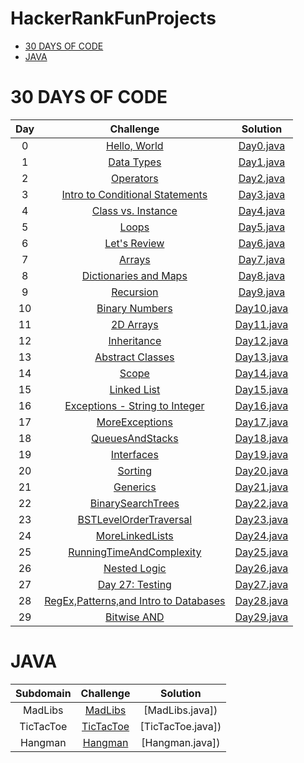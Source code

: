 # HackerRankFunProjects

* [30 DAYS OF CODE](#30-days-of-code)
* [JAVA](#java)

# 30 DAYS OF CODE

| Day |                                                Challenge                                              				        |                                                                                           Solution                                                                                                                              									    |				 	 
|:---:|:---------------------------------------------------------------------------------------------------------------------:|:-----------------------------------------------------------------------------------------------------------------------------------------------------------------------------------------------------------------------------------------------------------------------:|
|  0  | [Hello, World](https://www.hackerrank.com/challenges/30-hello-world)                                  				        | [Day0.java](https://github.com/githanjalli/HackerRankFunProjects/blob/master/30DaysOfCode/hackerrank/thirtydaysofcode/Day0.java)               									    |														     
|  1  | [Data Types](https://www.hackerrank.com/challenges/30-data-types)                                     				        | [Day1.java](https://github.com/githanjalli/HackerRankFunProjects/blob/master/30DaysOfCode/hackerrank/thirtydaysofcode/Day1.java)                								    | 														     
|  2  | [Operators](https://www.hackerrank.com/challenges/30-operators/problem)                                   		        | [Day2.java](https://github.com/githanjalli/HackerRankFunProjects/blob/master/30DaysOfCode/hackerrank/thirtydaysofcode/Day2.java)              									    | 														      
|  3  | [Intro to Conditional Statements](https://www.hackerrank.com/challenges/30-conditional-statements/problem)            | [Day3.java](https://github.com/githanjalli/HackerRankFunProjects/blob/master/30DaysOfCode/hackerrank/thirtydaysofcode/Day3.java)                                    | 														       
|  4  | [Class vs. Instance](https://www.hackerrank.com/challenges/30-class-vs-instance/problem)                              | [Day4.java](https://github.com/githanjalli/HackerRankFunProjects/blob/master/30DaysOfCode/hackerrank/thirtydaysofcode/Day4.java)               						          | 														       
|  5  | [Loops](https://www.hackerrank.com/challenges/30-loops/problem)                                       				        | [Day5.java](https://github.com/githanjalli/HackerRankFunProjects/blob/master/30DaysOfCode/hackerrank/thirtydaysofcode/Day5.java)                											    | 	 													       
|  6  | [Let's Review](https://www.hackerrank.com/challenges/30-review-loop/problem)                                      	  | [Day6.java](https://github.com/githanjalli/HackerRankFunProjects/blob/master/30DaysOfCode/hackerrank/thirtydaysofcode/Day6.java)                						  			    |       											           
|  7  | [Arrays](https://www.hackerrank.com/challenges/30-arrays/problem)                                       		          | [Day7.java](https://github.com/githanjalli/HackerRankFunProjects/blob/master/30DaysOfCode/hackerrank/thirtydaysofcode/Day7.java)                											    |       											           
|  8  | [Dictionaries and Maps](https://www.hackerrank.com/challenges/30-dictionaries-and-maps/problem)                       | [Day8.java](https://github.com/githanjalli/HackerRankFunProjects/blob/master/30DaysOfCode/hackerrank/thirtydaysofcode/Day8.java)                				    |       											           
|  9  | [Recursion](https://www.hackerrank.com/challenges/30-recursion/problem)                                       		    | [Day9.java](https://github.com/githanjalli/HackerRankFunProjects/blob/master/30DaysOfCode/hackerrank/thirtydaysofcode/Day9.java)                									    |       											           
|  10 | [Binary Numbers](https://www.hackerrank.com/challenges/30-binary-numbers/problem)                                     | [Day10.java](https://github.com/githanjalli/HackerRankFunProjects/blob/master/30DaysOfCode/hackerrank/thirtydaysofcode/Day10.java)                							    |       											           
|  11 | [2D Arrays](https://www.hackerrank.com/challenges/30-2d-arrays/problem)                                     	        | [Day11.java](https://github.com/githanjalli/HackerRankFunProjects/blob/master/30DaysOfCode/hackerrank/thirtydaysofcode/Day11.java)                							 		    |       											           
|  12 | [Inheritance](https://www.hackerrank.com/challenges/30-inheritance/problem)                                           | [Day12.java](https://github.com/githanjalli/HackerRankFunProjects/blob/master/30DaysOfCode/hackerrank/thirtydaysofcode/Day12.java)                							                        |       											          
|  13 | [Abstract Classes](https://www.hackerrank.com/challenges/30-abstract-classes/problem)                                 | [Day13.java](https://github.com/githanjalli/HackerRankFunProjects/blob/master/30DaysOfCode/hackerrank/thirtydaysofcode/Day13.java)                							                            |       											          
|  14 | [Scope](https://www.hackerrank.com/challenges/30-scope/problem)                                     				          | [Day14.java](https://github.com/githanjalli/HackerRankFunProjects/blob/master/30DaysOfCode/hackerrank/thirtydaysofcode/Day14.java)                							                    |       											           
|  15 | [Linked List](https://www.hackerrank.com/challenges/30-linked-list/problem)                                           | [Day15.java](https://github.com/githanjalli/HackerRankFunProjects/blob/master/30DaysOfCode/hackerrank/thirtydaysofcode/Day15.java)                							        |                                                              
|  16 | [Exceptions - String to Integer](https://www.hackerrank.com/challenges/30-exceptions-string-to-integer/problem)       | [Day16.java](https://github.com/githanjalli/HackerRankFunProjects/blob/master/30DaysOfCode/hackerrank/thirtydaysofcode/Day16.java)                		|                                                             
|  17 | [MoreExceptions](https://www.hackerrank.com/challenges/30-more-exceptions/problem)                                    | [Day17.java](https://github.com/githanjalli/HackerRankFunProjects/blob/master/30DaysOfCode/hackerrank/thirtydaysofcode/Day17.java)                							|                                                              
|  18 | [QueuesAndStacks](https://www.hackerrank.com/challenges/30-queues-stacks/problem)                                     | [Day18.java](https://github.com/githanjalli/HackerRankFunProjects/blob/master/30DaysOfCode/hackerrank/thirtydaysofcode/Day18.java)                							|                                                              
|  19 | [Interfaces](https://www.hackerrank.com/challenges/30-interfaces/problem)                                             | [Day19.java](https://github.com/githanjalli/HackerRankFunProjects/blob/master/30DaysOfCode/hackerrank/thirtydaysofcode/Day19.java)                							        |                                                              
|  20 | [Sorting](https://www.hackerrank.com/challenges/30-sorting/problem)                                                   | [Day20.java](https://github.com/githanjalli/HackerRankFunProjects/blob/master/30DaysOfCode/hackerrank/thirtydaysofcode/Day20.java)                							                |                                                             
|  21 | [Generics](https://www.hackerrank.com/challenges/30-generics/problem)                                                 | [Day21.java](https://github.com/githanjalli/HackerRankFunProjects/blob/master/30DaysOfCode/hackerrank/thirtydaysofcode/Day21.java)                							            |                                                              
|  22 | [BinarySearchTrees](https://www.hackerrank.com/challenges/30-binary-search-trees/problem)                             | [Day22.java](https://github.com/githanjalli/HackerRankFunProjects/blob/master/30DaysOfCode/hackerrank/thirtydaysofcode/Day22.java)                						|                                                              
|  23 | [BSTLevelOrderTraversal](https://www.hackerrank.com/challenges/30-binary-trees/problem)                               | [Day23.java](https://github.com/githanjalli/HackerRankFunProjects/blob/master/30DaysOfCode/hackerrank/thirtydaysofcode/Day23.java)                			|                                                              
|  24 | [MoreLinkedLists](https://www.hackerrank.com/challenges/30-linked-list-deletion/problem)                              | [Day24.java](https://github.com/githanjalli/HackerRankFunProjects/blob/master/30DaysOfCode/hackerrank/thirtydaysofcode/Day24.java)                							|                                                              
|  25 | [RunningTimeAndComplexity](https://www.hackerrank.com/challenges/30-running-time-and-complexity/problem)              | [Day25.java](https://github.com/githanjalli/HackerRankFunProjects/blob/master/30DaysOfCode/hackerrank/thirtydaysofcode/Day25.java)                		|                                                              
|  26 | [Nested Logic](https://www.hackerrank.com/challenges/30-nested-logic/problem)           						                  | [Day26.java](https://github.com/githanjalli/HackerRankFunProjects/blob/master/30DaysOfCode/hackerrank/thirtydaysofcode/Day26.java)                		    		    	    	|                                                              
|  27 | [Day 27: Testing](https://www.hackerrank.com/challenges/30-testing/problem)           						      	            | [Day27.java](https://github.com/githanjalli/HackerRankFunProjects/blob/master/30DaysOfCode/hackerrank/thirtydaysofcode/Day27.java)                		    		    	    			|                                                              
|  28 | [RegEx,Patterns,and Intro to Databases](https://www.hackerrank.com/challenges/30-regex-patterns/problem)              | [Day28.java](https://github.com/githanjalli/HackerRankFunProjects/blob/master/30DaysOfCode/hackerrank/thirtydaysofcode/Day28.java)        |                                                              
|  29 | [Bitwise AND](https://www.hackerrank.com/challenges/30-bitwise-and/problem)             							                | [Day29.java](https://github.com/githanjalli/HackerRankFunProjects/blob/master/30DaysOfCode/hackerrank/thirtydaysofcode/Day29.java)                	    		    			    |                                                              

# JAVA

|          Subdomain          |                                                         Challenge                                                       		 		|                                                                                                Solution                                                                                                                               				 		|				 	  
|:---------------------------:|:---------------------------------------------------------------------------------------------------------------------------------------:|:-------------------------------------------------------------------------------------------------------------------------------------------------------------------------------------------------------------------------------------------------------------:|
|       MadLibs   	  | [MadLibs](https://www.hackerrank.com/challenges/welcome-to-java)                                               		 		| [MadLibs.java]) 
|       TicTacToe   	| [TicTacToe](https://www.hackerrank.com/challenges/welcome-to-java)                                               		 	| [TicTacToe.java]) 
|       Hangman   	  | [Hangman](https://www.hackerrank.com/challenges/welcome-to-java)                                               		 		| [Hangman.java]) |						



